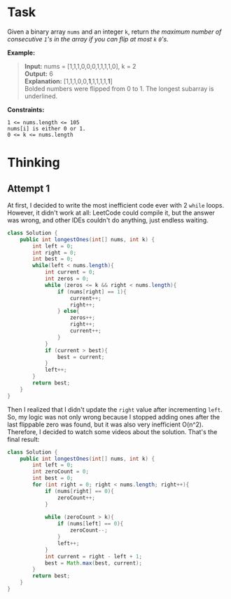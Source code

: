 # Task
Given a binary array `nums` and an integer `k`, return *the maximum number of consecutive `1`'s in the array if you can flip at most `k` `0`'s.*

**Example:**
> **Input:** nums = [1,1,1,0,0,0,1,1,1,1,0], k = 2\
**Output:** 6\
**Explanation:** [1,1,1,0,0,**1**,1,1,1,1,**1**]\
Bolded numbers were flipped from 0 to 1. The longest subarray is underlined.
>
**Constraints:**

`1 <= nums.length <= 105`\
    `nums[i] is either 0 or 1.`\
    `0 <= k <= nums.length`
# Thinking
## Attempt 1
At first, I decided to write the most inefficient code ever with 2 `while` loops. However, it didn't work at all: LeetCode could compile it, but the answer was wrong, and other IDEs couldn't do anything, just endless waiting.
```java
class Solution {
    public int longestOnes(int[] nums, int k) {
        int left = 0;
        int right = 0;
        int best = 0;
        while(left < nums.length){
            int current = 0;
            int zeros = 0;
            while (zeros <= k && right < nums.length){
                if (nums[right] == 1){
                    current++;
                    right++;
                } else{
                    zeros++;
                    right++;
                    current++;
                }
            }
            if (current > best){
                best = current;
            }
            left++;
        }
        return best;
    }
}
```
Then I realized that I didn't update the `right` value after incrementing `left`.\
So, my logic was not only wrong because I stopped adding ones after the last flippable zero was found, but it was also very inefficient O(n^2). Therefore, I decided to watch some videos about the solution. That's the final result:
```java
class Solution {
    public int longestOnes(int[] nums, int k) {
        int left = 0;
        int zeroCount = 0;
        int best = 0;
        for (int right = 0; right < nums.length; right++){
            if (nums[right] == 0){
                zeroCount++;
            }
            
            while (zeroCount > k){
                if (nums[left] == 0){
                    zeroCount--;
                }
                left++;
            }
            int current = right - left + 1;
            best = Math.max(best, current);
        }
        return best;
    }
}
```
